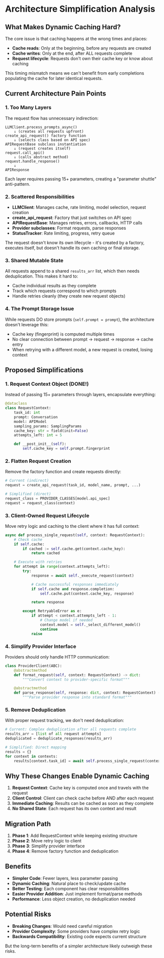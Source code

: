 # Architecture Simplification Analysis

## What Makes Dynamic Caching Hard?

The core issue is that caching happens at the wrong times and places:
- **Cache reads**: Only at the beginning, before any requests are created
- **Cache writes**: Only at the end, after ALL requests complete
- **Request lifecycle**: Requests don't own their cache key or know about caching

This timing mismatch means we can't benefit from early completions populating the cache for later identical requests.

## Current Architecture Pain Points

### 1. Too Many Layers

The request flow has unnecessary indirection:
```
LLMClient.process_prompts_async()
    ↓ (creates all requests upfront)
create_api_request() factory function
    ↓ (selects class based on API spec)
APIRequestBase subclass instantiation
    ↓ (request creates itself)
request.call_api()
    ↓ (calls abstract method)
request.handle_response()
    ↓
APIResponse
```

Each layer requires passing 15+ parameters, creating a "parameter shuttle" anti-pattern.

### 2. Scattered Responsibilities

- **LLMClient**: Manages cache, rate limiting, model selection, request creation
- **create_api_request**: Factory that just switches on API spec
- **APIRequestBase**: Manages retries, errors, callbacks, HTTP calls
- **Provider subclasses**: Format requests, parse responses
- **StatusTracker**: Rate limiting, progress, retry queue

The request doesn't know its own lifecycle - it's created by a factory, executes itself, but doesn't handle its own caching or final storage.

### 3. Shared Mutable State

All requests append to a shared `results_arr` list, which then needs deduplication. This makes it hard to:
- Cache individual results as they complete
- Track which requests correspond to which prompts
- Handle retries cleanly (they create new request objects)

### 4. The Prompt Storage Issue

While requests DO store prompts (`self.prompt = prompt`), the architecture doesn't leverage this:
- Cache key (fingerprint) is computed multiple times
- No clear connection between prompt → request → response → cache entry
- When retrying with a different model, a new request is created, losing context

## Proposed Simplifications

### 1. Request Context Object (DONE!)

Instead of passing 15+ parameters through layers, encapsulate everything:

```python
@dataclass
class RequestContext:
    task_id: int
    prompt: Conversation
    model: APIModel
    sampling_params: SamplingParams
    cache_key: str = field(init=False)
    attempts_left: int = 5

    def __post_init__(self):
        self.cache_key = self.prompt.fingerprint
```

### 2. Flatten Request Creation

Remove the factory function and create requests directly:

```python
# Current (indirect)
request = create_api_request(task_id, model_name, prompt, ...)

# Simplified (direct)
request_class = PROVIDER_CLASSES[model.api_spec]
request = request_class(context)
```

### 3. Client-Owned Request Lifecycle

Move retry logic and caching to the client where it has full context:

```python
async def process_single_request(self, context: RequestContext):
    # Check cache
    if self.cache:
        if cached := self.cache.get(context.cache_key):
            return cached

    # Execute with retries
    for attempt in range(context.attempts_left):
        try:
            response = await self._execute_request(context)

            # Cache successful responses immediately
            if self.cache and response.completion:
                self.cache.put(context.cache_key, response)

            return response

        except RetryableError as e:
            if attempt < context.attempts_left - 1:
                # Change model if needed
                context.model = self._select_different_model()
                continue
            raise
```

### 4. Simplify Provider Interface

Providers should only handle HTTP communication:

```python
class ProviderClient(ABC):
    @abstractmethod
    def format_request(self, context: RequestContext) -> dict:
        """Convert context to provider-specific format"""

    @abstractmethod
    def parse_response(self, response: dict, context: RequestContext) -> APIResponse:
        """Parse provider response into standard format"""
```

### 5. Remove Deduplication

With proper request tracking, we don't need deduplication:

```python
# Current: Complex deduplication after all requests complete
results_arr = [list of all request attempts]
deduplicated = deduplicate_responses(results_arr)

# Simplified: Direct mapping
results = {}
for context in contexts:
    results[context.task_id] = await self.process_single_request(context)
```

## Why These Changes Enable Dynamic Caching

1. **Request Context**: Cache key is computed once and travels with the request
2. **Client Control**: Client can check cache before AND after each request
3. **Immediate Caching**: Results can be cached as soon as they complete
4. **No Shared State**: Each request has its own context and result

## Migration Path

1. **Phase 1**: Add RequestContext while keeping existing structure
2. **Phase 2**: Move retry logic to client
3. **Phase 3**: Simplify provider interface
4. **Phase 4**: Remove factory function and deduplication

## Benefits

- **Simpler Code**: Fewer layers, less parameter passing
- **Dynamic Caching**: Natural place to check/update cache
- **Better Testing**: Each component has clear responsibilities
- **Easier Provider Addition**: Just implement format/parse methods
- **Performance**: Less object creation, no deduplication needed

## Potential Risks

- **Breaking Changes**: Would need careful migration
- **Provider Complexity**: Some providers have complex retry logic
- **Backwards Compatibility**: Existing code expects current structure

But the long-term benefits of a simpler architecture likely outweigh these risks.
